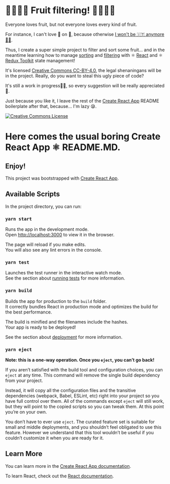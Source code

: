 # 🍒🍋🍇🍓 Fruit filtering! 🍌🍍🍎🍑

Everyone loves fruit, but not everyone loves every kind of fruit.

For instance, I can't love 🍍 on 🍕, because otherwise [I won't be 🇮🇹 anymore 🤌🤌](https://www.youtube.com/watch?v=EDUy3Y_w9Tk).

Thus, I create a super simple project to filter and sort some fruit... and in the meantime learning how to manage [sorting](SORTING.md) and [filtering](FILTERING.md) with ⚛️ [React](https://en.reactjs.org/) and ⚛️ [Redux Toolkit](https://redux-toolkit.js.org/) state management!

It's licensed [Creative Commons CC-BY-4.0](https://creativecommons.org/licenses//4.0/), the legal shenaningans will be in the project.
Really, do you want to steal this ugly piece of code?

It's still a work in progress👷‍♀️, so every suggestion will be really appreciated 🙏.

Just because you like it, I leave the rest of the [Create React App](https://github.com/facebook/create-react-app) README boilerplate after that, because... I'm lazy 😪.

<a rel="license" href="http://creativecommons.org/licenses/by/4.0/"><img alt="Creative Commons License" style="border-width:0" src="https://i.creativecommons.org/l/by/4.0/88x31.png" /></a>

# Here comes the usual boring Create React App ⚛️ README.MD.

## Enjoy!

This project was bootstrapped with [Create React App](https://github.com/facebook/create-react-app).

## Available Scripts

In the project directory, you can run:

### `yarn start`

Runs the app in the development mode.\
Open [http://localhost:3000](http://localhost:3000) to view it in the browser.

The page will reload if you make edits.\
You will also see any lint errors in the console.

### `yarn test`

Launches the test runner in the interactive watch mode.\
See the section about [running tests](https://facebook.github.io/create-react-app/docs/running-tests) for more information.

### `yarn build`

Builds the app for production to the `build` folder.\
It correctly bundles React in production mode and optimizes the build for the best performance.

The build is minified and the filenames include the hashes.\
Your app is ready to be deployed!

See the section about [deployment](https://facebook.github.io/create-react-app/docs/deployment) for more information.

### `yarn eject`

**Note: this is a one-way operation. Once you `eject`, you can’t go back!**

If you aren’t satisfied with the build tool and configuration choices, you can `eject` at any time. This command will remove the single build dependency from your project.

Instead, it will copy all the configuration files and the transitive dependencies (webpack, Babel, ESLint, etc) right into your project so you have full control over them. All of the commands except `eject` will still work, but they will point to the copied scripts so you can tweak them. At this point you’re on your own.

You don’t have to ever use `eject`. The curated feature set is suitable for small and middle deployments, and you shouldn’t feel obligated to use this feature. However we understand that this tool wouldn’t be useful if you couldn’t customize it when you are ready for it.

## Learn More

You can learn more in the [Create React App documentation](https://facebook.github.io/create-react-app/docs/getting-started).

To learn React, check out the [React documentation](https://reactjs.org/).
